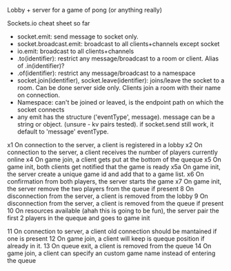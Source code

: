 Lobby + server for a game of pong (or anything really)


Sockets.io cheat sheet so far
- socket.emit: send message to socket only.
- socket.broadcast.emit: broadcast to all clients+channels except socket
- io.emit: broadcast to all clients+channels
- .to(identifier): restrict any message/broadcast to a room or client. Alias of .in(identifier)?
- .of(identifier): restrict any message/broadcast to a namespace
- socket.join(identifier), socket.leave(identifier): joins/leave the socket to a room. Can be done server side only. Clients join a room with their name on connection.
- Namespace: can't be joined or leaved, is the endpoint path on which the socket connects
- any emit has the structure ('eventType', message). message can be a string or object. (unsure - kv pairs tested). if socket.send still work, it default to 'message' eventType.



x1 On connection to the server, a client is registered in a lobby
x2 On connection to the server, a client receives the number of players currently online
x4 On game join, a client gets put at the bottom of the queque
x5 On game init, both clients get notified that the game is ready
x5a On game init, the server create a unique game id and add that to a game list.
x6 On confirmation from both players, the server starts the game
x7 On game init, the server remove the two players from the queue if present
8 On disconnection from the server, a client is removed from the lobby
9 On disconnection from the server, a client is removed from the queue if present
10 On resources available (ahah this is going to be fun), the server pair the first 2 players in the queque and goes to game init

11 On connection to server, a client old connection should be mantained if one is present
12 On game join, a client will keep is queque position if already in it.
13 On queue exit, a client is removed from the queue
14 On game join, a client can specify an custom game name instead of entering the queue
